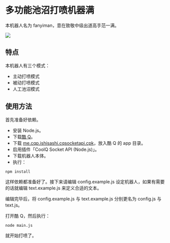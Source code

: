# 多功能池沼打喷机器满
本机器人名为 fanyiman，意在致敬中级出道高手范一满。

![](https://img.vim-cn.com/6e/e6b0058876262391f20b2522122e1b32b3e44d.gif)

## 特点
本机器人有三个模式：
* 主动打喷模式
* 被动打喷模式
* 人工池沼模式

## 使用方法
首先准备好依赖。
* 安装 Node.js。
* 下载[酷 Q](https://cqp.cc/)。
* 下载 [me.cqp.ishisashi.cqsocketapi.cpk](https://dl.bintray.com/mrhso/cqsocketapi/me.cqp.ishisashi.cqsocketapi.cpk)，放入酷 Q 的 app 目录。
* 启用插件「CoolQ Socket API (Node.js)」。
* 下载机器人本体。
* 执行：
```
npm install
```
这样依赖都准备好了。接下来请编辑 config.example.js 设定机器人，如果有需要的话就编辑 text.example.js 来定义合适的文本。

编辑完毕后，将 config.example.js 与 text.example.js 分别更名为 config.js 与 text.js。

打开酷 Q，然后执行：
```
node main.js
```
就开始打喷了。
